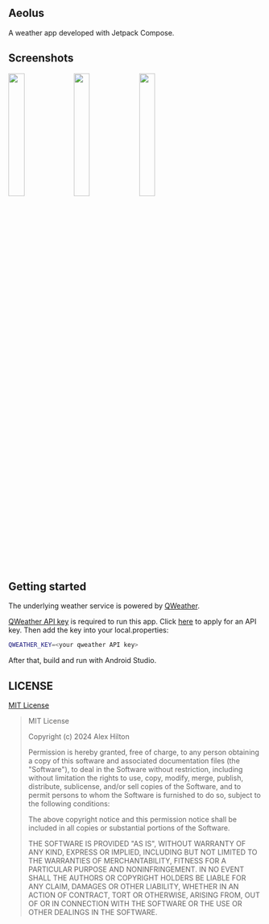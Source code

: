 ## Aeolus
A weather app developed with Jetpack Compose.
## Screenshots

<img src="https://github.com/alexhilton/Aeolus/assets/3355661/160cefbf-2ee3-4e47-b16a-48359d807b82" width="25%"/>
<img src="https://github.com/alexhilton/Aeolus/assets/3355661/329eb16e-e358-4060-8fd3-fc033c77bb07" width="25%"/>
<img src="https://github.com/alexhilton/Aeolus/assets/3355661/3863724c-f0b5-4631-9833-5ee1425df305" width="25%"/>

## Getting started
The underlying weather service is powered by [QWeather](https://www.qweather.com/).

[QWeather API key](https://dev.qweather.com/docs/configuration/project-and-key/) is required to run this app. Click [here](控制台-项目管理) to apply for an API key. Then add the key into your local.properties:

```Bash
QWEATHER_KEY=<your qweather API key>
```

After that, build and run with Android Studio.

## LICENSE
[MIT License](https://github.com/alexhilton/Aeolus/blob/main/LICENSE)

>MIT License
>
>Copyright (c) 2024 Alex Hilton
>
>Permission is hereby granted, free of charge, to any person obtaining a copy
of this software and associated documentation files (the "Software"), to deal
in the Software without restriction, including without limitation the rights
to use, copy, modify, merge, publish, distribute, sublicense, and/or sell
copies of the Software, and to permit persons to whom the Software is
furnished to do so, subject to the following conditions:
>
>The above copyright notice and this permission notice shall be included in all
copies or substantial portions of the Software.
>
>THE SOFTWARE IS PROVIDED "AS IS", WITHOUT WARRANTY OF ANY KIND, EXPRESS OR
IMPLIED, INCLUDING BUT NOT LIMITED TO THE WARRANTIES OF MERCHANTABILITY,
FITNESS FOR A PARTICULAR PURPOSE AND NONINFRINGEMENT. IN NO EVENT SHALL THE
AUTHORS OR COPYRIGHT HOLDERS BE LIABLE FOR ANY CLAIM, DAMAGES OR OTHER
LIABILITY, WHETHER IN AN ACTION OF CONTRACT, TORT OR OTHERWISE, ARISING FROM,
OUT OF OR IN CONNECTION WITH THE SOFTWARE OR THE USE OR OTHER DEALINGS IN THE
SOFTWARE.
